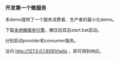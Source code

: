 ### 开发第一个微服务
    
本demo提供了一个服务消费者、生产者的最小化demo。

下载[本地微服务引擎](https://cse-bucket.obs.myhwclouds.com/LocalCSE/Local-CSE-1.0.3.zip)，解压后双击start.bat启动。

分别启动provider和consumer服务。

访问 http://127.0.0.1:8081/hello ，即可得到响应。